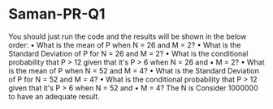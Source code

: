 # Saman-PR-Q1
You should just run the code and the results will be shown in the below order:
•	What is the mean of P when N = 26 and M = 2?
•	What is the Standard Deviation of P for N = 26 and M = 2?
•	What is the conditional probability that P > 12 given that it's P > 6 when N = 26 and
•	M = 2?
•	What is the mean of P when N = 52 and M = 4?
•	What is the Standard Deviation of P for N = 52 and M = 4?
•	What is the conditional probability that P > 12 given that it's P > 6 when N = 52 and
•	M = 4?
The N is Consider 1000000 to have an adequate result. 
